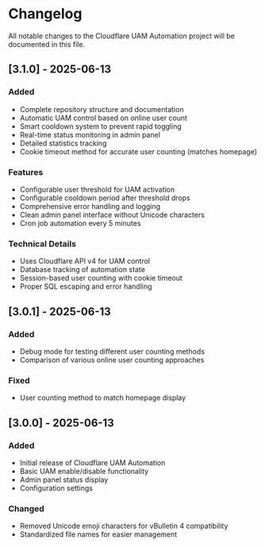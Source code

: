 # Changelog

All notable changes to the Cloudflare UAM Automation project will be documented in this file.

## [3.1.0] - 2025-06-13

### Added
- Complete repository structure and documentation
- Automatic UAM control based on online user count
- Smart cooldown system to prevent rapid toggling
- Real-time status monitoring in admin panel
- Detailed statistics tracking
- Cookie timeout method for accurate user counting (matches homepage)

### Features
- Configurable user threshold for UAM activation
- Configurable cooldown period after threshold drops
- Comprehensive error handling and logging
- Clean admin panel interface without Unicode characters
- Cron job automation every 5 minutes

### Technical Details
- Uses Cloudflare API v4 for UAM control
- Database tracking of automation state
- Session-based user counting with cookie timeout
- Proper SQL escaping and error handling

## [3.0.1] - 2025-06-13

### Added
- Debug mode for testing different user counting methods
- Comparison of various online user counting approaches

### Fixed
- User counting method to match homepage display

## [3.0.0] - 2025-06-13

### Added
- Initial release of Cloudflare UAM Automation
- Basic UAM enable/disable functionality
- Admin panel status display
- Configuration settings

### Changed
- Removed Unicode emoji characters for vBulletin 4 compatibility
- Standardized file names for easier management